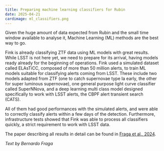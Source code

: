 ```yaml
---
title: Preparing machine learning classifiers for Rubin
date: 2025-04-21
cardimage: ml_classifiers.png
---
```


Given the huge amount of data expected from Rubin and the small time window available to analyse it, Machine Learning (ML) methods are the best way to go. 
<!--more-->


Fink is already classifying ZTF data using ML models with great results. While LSST is not here yet, we need to prepare for its arrival, having models ready already for the beginning of operations. Fink used a simulated dataset called ELAsTiCC, composed of more than 50 million alerts, to train ML models suitable for classifying alerts coming from LSST. These include two models adapted from ZTF (one to catch supernovae type Ia early, the other for super luminous supernovae), one general purpose light curve classifier called SuperNNova, and a deep learning multi class model designed specifically to work with LSST alerts, the CBPF alert transient search (CATS). 

All of them had good performances with the simulated alerts, and were able to correctly classify alerts within a few days of the detection. Furthermore, infrastructure tests showed that Fink was able to process all classifiers quickly, a strict requirement to work with LSST data.

The paper describing all results in detail can be found in [Fraga et al., 2024](https://www.aanda.org/articles/aa/full_html/2024/12/aa50370-24/aa50370-24.html).

*Text by Bernardo Fraga*

